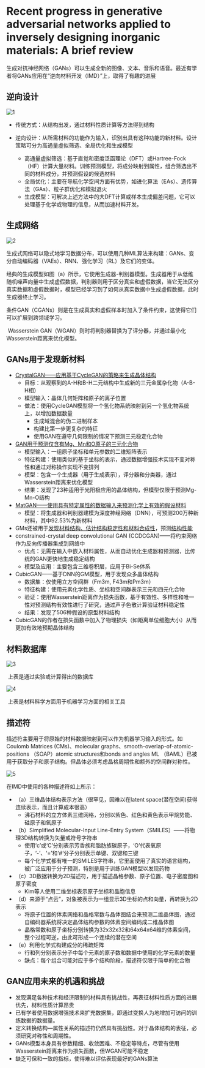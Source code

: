 # Recent progress in generative adversarial networks applied to inversely designing inorganic materials: A brief review

生成对抗神经网络（GANs）可以生成全新的图像、文本、音乐和语音。最近有学者将GANs应用在“逆向材料开发（IMD）”上，取得了有趣的进展

## 逆向设计

![1](./Images/review/1.png)

* 传统方式：从结构出发，通过材料性质计算等方法得到结构

* 逆向设计：从所需材料的功能作为输入，识别出具有这种功能的新材料。设计策略可分为高通量虚拟筛选、全局优化和生成模型
  * 高通量虚拟筛选：基于直觉和密度泛函理论（DFT）或Hartree-Fock（HF）计算大量材料。训练预测模型，将成分映射到属性，组合筛选出不同的材料成分，并预测假设的候选材料
  * 全局优化：主要在导航化学空间方面有优势，如进化算法（EAs）、遗传算法（GAs）、粒子群优化和模拟退火
  * 生成模型：可解决上述方法中的大DFT计算或样本生成偏差问题，它可以处理基于化学或物理的信息，从而加速材料开发。

## 生成网络

![2](./Images/review/2.png)

​	生成式网络可以隐式地学习数据分布，可以使用几种ML算法来构建：GANs、变分自动编码器（VAEs）、RNN、强化学习（RL）及它们的变体。

​	经典的生成模型如图（a）所示，它使用生成器-判别器模型。生成器用于从低维随机噪声向量中生成虚假数据，判别器则用于区分真实和虚假数据，当它无法区分真实数据和虚假数据时，模型已经学习到了如何从真实数据中生成虚假数据，此时生成器终止学习。

​	条件GAN（CGANs）则是在生成真实和虚假样本时加入了条件约束，这使得它们可以扩展到跨领域学习。

​	Wasserstein GAN（WGAN）则时将判别器替换为了评分器，并通过最小化Wasserstein距离来优化模型。

## GANs用于发现新材料

* [CrystalGAN——应用基于CycleGAN的策略来生成晶体结构](./summary/CrystalGAN.pdf)
  * 目标：从观察到的A-H和B-H二元结构中生成新的三元金属杂化物（A-B-H相）
  * 模型输入：晶体几何矩阵和原子的离子位置
  * 做法：使用CycleGAN模型将一个氢化物系统映射到另一个氢化物系统上，以增加数据数量
    * 生成域混合的伪二进制样本
    * 构建比第一步更复杂的特征
    * 使用GAN在遵守几何限制的情况下预测三元稳定化合物
* [GAN用于预测仅含有Mg、Mn和O原子的三元化合物](./Summary/CompCondCrystalGAN.pdf)
  * 模型输入：一组原子坐标和单元参数的二维矩阵表示
  * 特征构建：使用类似的基于坐标的表示，通过数据增强技术实现不变对称性和通过对称操作实现不变排列
  * 模型：包含一个生成器（用于生成表示），评分器和分类器，通过Wasserstein距离来优化模型
  * 结果：发现了23种适用于光阳极应用的晶体结构，但模型仅限于预测Mg-Mn-O结构
* [MatGAN——使用具有特定属性的数据输入来预测化学上有效的假设材料](./Summary/MatGAN.pdf)
  * 模型：将生成器和判别器建模为深度神经网络（DNN），可预测200万种新材料，其中92.53%为新材料
* GMs还被用于[发现材料结构、估计结构稳定性和材料合成性](./Summary/2DGAN.pdf)，预测[结构性能](./Summary/ActivateGenerativeDesign.pdf)
* constrained-crystal deep convolutional GAN (CCDCGAN)——将约束网络作为反向传播器集成到网络中
  * 优点：无需在输入中嵌入材料属性，从而自动优化生成器和预测器，比传统的GAN更快地生成稳定结构
  * 模型及应用：主要包含三维卷积层，应用于Bi-Se体系
* CubicGAN——基于DNN的GM模型，用于发现众多晶体结构
  * 数据集：仅使用立方空间群（Fm3m, F43m和Pm3m）
  * 特征构建：使用元素化学性质、坐标和空间群表示三元和四元化合物
  * 验证：使用Wasserstein距离作为损失函数，基于有效性、多样性和唯一性对预测结构有效性进行了研究，通过声子色散计算验证材料稳定性
  * 结果：发现了506种假设的原型材料结构
* CubicGAN的作者在损失函数中加入了物理损失（如距离单位细胞大小）从而更加有效地预期晶体结构

## 材料数据库

![3](./Images/review/3.png)

​	上表是通过实验或计算得出的数据库

![4](./Images/review/4.png)

​	上表是材料科学方面用于机器学习方面的相关工具

## 描述符

​	描述符主要用于将原始的材料数据映射到可以作为机器学习输入的形式。如Coulomb Matrices (CMs)、molecular graphs、smooth-overlap-of-atomic-positions （SOAP）atomic structures和bonds and angles ML （BAML）已被用于获取分子和原子结构。但晶体必须考虑晶格周期性和额外的空间群对称性。

![5](./Images/review/5.png)

在IMD中使用的各种描述符如上所示：

* （a）三维晶体结构表示方法（很罕见，因难以在latent space(潜在空间)获得连续表示，而且计算成本很高）
  * 沸石材料的立方体素三维网格，分别以紫色、红色和黄色表示甲烷势能、硅原子和氧原子
* （b）Simplified Molecular-Input Line-Entry System（SMILES）——将物理3D结构转换为矢量或符号字符串
  * 使用‘c’或‘C’分别表示芳香族和脂肪族碳原子，‘O’代表氧原子，‘-’、‘=’和‘#’分子分别表示单键、双键和三键
  * 每个化学式都有唯一的SMILES字符串，它里面使用了真实的语言结构，被广泛应用于分子预测，特别是用于训练GAN模型以发现药物
* （c）3D数据转换为2D描述符，用于描述晶格参数、原子位置、电子密度图和原子密度
  * Kim等人使用二维坐标表示原子坐标和晶胞信息
* （d）来源于“点云”，对象被表示为一组显示3D坐标的点和向量，再转换为2D表示
  * 将原子位置的体素网络和晶格常数与晶体图结合来预测二维晶体图，通过自编码器系统将决定晶体结构参数的体素空间编码成二维晶体图
  * 晶格常数和原子坐标分别转换为32x32x32和64x64x64维的体素空间，整个过程可逆，由此可形成一个连续的潜在空间
* （e）利用化学式构建成分的稀疏矩阵
  * 行和列分别表示分子中每个元素的原子数和数据中使用的化学元素的数量
  * 缺点：每个组合可能对应于多个结构阶段，描述符仅限于简单的化合物

## GAN应用未来的机遇和挑战

* 发现满足各种技术和经济限制的材料具有挑战性，再表征材料性质方面的进展优先，材料性质计算昂贵
* 已有学者使用数据增强技术来扩充数据集，即通过变换人为地增加可访问的训练数据的数据量。
* 定义转换结构—属性关系的描述符仍然具有挑战性。对于晶体结构的表征，必须研究对称性和周期性。
* GANs模型本身具有参数精细、收敛困难、不稳定等特点，尽管有使用Wasserstein距离来作为损失函数，但WGAN可能不稳定
* 缺乏可保和一致的指标，使得难以评估表现最好的GANs算法